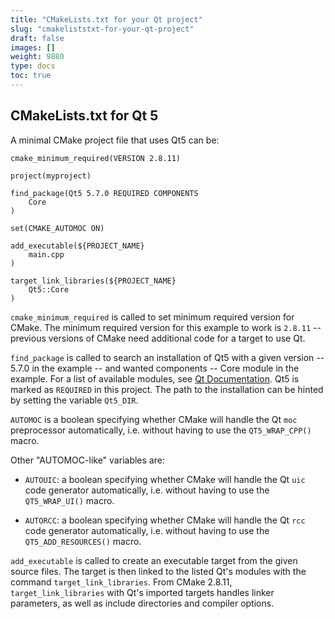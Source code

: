```yaml
---
title: "CMakeLists.txt for your Qt project"
slug: "cmakeliststxt-for-your-qt-project"
draft: false
images: []
weight: 9880
type: docs
toc: true
---
```


## CMakeLists.txt for Qt 5
A minimal CMake project file that uses Qt5 can be:

    cmake_minimum_required(VERSION 2.8.11)

    project(myproject)

    find_package(Qt5 5.7.0 REQUIRED COMPONENTS
        Core
    )

    set(CMAKE_AUTOMOC ON)

    add_executable(${PROJECT_NAME}
        main.cpp
    )

    target_link_libraries(${PROJECT_NAME}
        Qt5::Core
    )

`cmake_minimum_required` is called to set minimum required version for CMake. The minimum required version for this example to work is `2.8.11` -- previous versions of CMake need additional code for a target to use Qt.

`find_package` is called to search an installation of Qt5 with a given version -- 5.7.0 in the example -- and wanted components -- Core module in the example. For a list of available modules, see [Qt Documentation](http://doc.qt.io/qt-5/qtmodules.html). Qt5 is marked as `REQUIRED` in this project. The path to the installation can be hinted by setting the variable `Qt5_DIR`.

`AUTOMOC` is a boolean specifying whether CMake will handle the Qt `moc` preprocessor automatically, i.e. without having to use the `QT5_WRAP_CPP()` macro.

Other "AUTOMOC-like" variables are:

* `AUTOUIC`: a boolean specifying whether CMake will handle the Qt `uic` code generator automatically, i.e. without having to use the `QT5_WRAP_UI()` macro.

* `AUTORCC`: a boolean specifying whether CMake will handle the Qt `rcc` code generator automatically, i.e. without having to use the `QT5_ADD_RESOURCES()` macro.

`add_executable` is called to create an executable target from the given source files. The target is then linked to the listed Qt's modules with the command `target_link_libraries`. From CMake 2.8.11, `target_link_libraries` with Qt's imported targets handles linker parameters, as well as include directories and compiler options.

